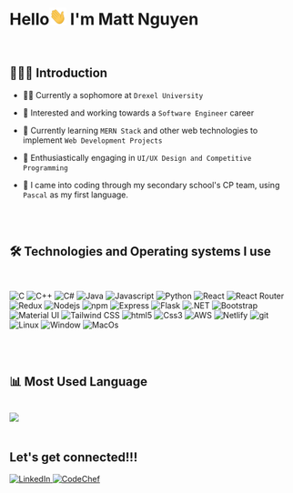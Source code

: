 <h1>Hello<img src="https://raw.githubusercontent.com/ABSphreak/ABSphreak/master/gifs/Hi.gif" width="30px" height="30px"> I'm Matt Nguyen</h1>

 <br/>

## 👨🏻‍💻 Introduction

- 🙋‍♂️ Currently a sophomore at `Drexel University`

- 🔭 Interested and working towards a `Software Engineer` career

- 🌱 Currently learning `MERN Stack` and other web technologies to implement `Web Development Projects`

- 🤔 Enthusiastically engaging in `UI/UX Design and Competitive Programming`

- 💬 I came into coding through my secondary school's CP team, using `Pascal` as my first language.

<br/>
<br/>

## 🛠️ Technologies and Operating systems I use
<br/>
<p>
    <img alt="C" src="https://img.shields.io/badge/C-00599C?style=for-the-badge&logo=c&logoColor=white" height="25px" />
    <img alt="C++" src="https://img.shields.io/badge/C%2B%2B-00599C?style=for-the-badge&logo=c%2B%2B&logoColor=white" height="25px"/>
    <img alt="C#" src="https://img.shields.io/badge/C%23-239120?style=for-the-badge&logo=c-sharp&logoColor=white" height="25px"/>
    <img alt="Java" src="https://img.shields.io/badge/Java-ED8B00?style=for-the-badge&logo=openjdk&logoColor=white" height="25px"/>
    <img alt="Javascript" src="https://img.shields.io/badge/JavaScript-323330?style=for-the-badge&logo=javascript&logoColor=F7DF1E"  height="25px"/>
    <img alt="Python" src="https://img.shields.io/badge/Python-14354C?style=for-the-badge&logo=python&logoColor=white" height="25px"/>
    <img alt="React" src="https://img.shields.io/badge/React-20232A?style=for-the-badge&logo=react&logoColor=61DAFB" height="25px"/>
    <img alt="React Router" src="https://img.shields.io/badge/React_Router-CA4245?style=for-the-badge&logo=react-router&logoColor=white" height="25px"/>
    <img alt="Redux" src="https://img.shields.io/badge/Redux-593D88?style=for-the-badge&logo=redux&logoColor=white" height="25px"/>
    <img alt="Nodejs" src="https://img.shields.io/badge/-Nodejs-43853d?style=flat-square&logo=Node.js&logoColor=white"  height="25px"/>
    <img alt="npm" src="https://img.shields.io/badge/NPM-%23000000.svg?style=for-the-badge&logo=npm&logoColor=white" height="25px"/>
    <img alt="Express" src="https://img.shields.io/badge/express.js-%23404d59.svg?style=for-the-badge&logo=express&logoColor=%2361DAFB" height="25px"/>
    <img alt="Flask" src="https://img.shields.io/badge/Flask-000000?style=for-the-badge&logo=flask&logoColor=white" height="25px"/>
    <img alt=".NET" src="https://img.shields.io/badge/.NET-5C2D91?style=for-the-badge&logo=.net&logoColor=white" height="25px"/>
    <img alt="Bootstrap" src="https://img.shields.io/badge/Bootstrap-563D7C?style=for-the-badge&logo=bootstrap&logoColor=white" height="25px"/>
    <img alt="Material UI" src="https://img.shields.io/badge/Material--UI-0081CB?style=for-the-badge&logo=material-ui&logoColor=white" height="25px"/>
    <img alt="Tailwind CSS" src="https://img.shields.io/badge/Tailwind_CSS-38B2AC?style=for-the-badge&logo=tailwind-css&logoColor=white" height="25px"/>
    <img alt="html5" src="https://img.shields.io/badge/HTML5-E34F26?style=for-the-badge&logo=html5&logoColor=white" height="25px"/>
    <img alt="Css3" src="https://img.shields.io/badge/CSS3-1572B6?style=for-the-badge&logo=css3&logoColor=white" height="25px"/>
    <img alt="AWS" src="https://img.shields.io/badge/Amazon_AWS-232F3E?style=for-the-badge&logo=amazon-aws&logoColor=white" height="25px"/>
    <img alt="Netlify" src="https://img.shields.io/badge/Netlify-00C7B7?style=for-the-badge&logo=netlify&logoColor=white" height="25px"/>
    <img alt="git" src="https://img.shields.io/badge/-Git-F05032?style=flat-square&logo=git&logoColor=white" height="25px"/>
    <img alt="Linux" src="https://img.shields.io/badge/Linux-FCC624?style=for-the-badge&logo=linux&logoColor=black" height="25px"/>
    <img alt="Window" src="https://img.shields.io/badge/Windows-0078D6?style=for-the-badge&logo=windows&logoColor=white" height="25px"/>
    <img alt="MacOs" src="https://img.shields.io/badge/mac%20os-000000?style=for-the-badge&logo=apple&logoColor=white" height="25px"/>
</p>
<br/>
<br/>

## 📊 Most Used Language
<br/>
<img width='400' src="https://github-readme-stats.vercel.app/api/top-langs/?username=nghiantm">
<br/>
<br/>

## Let's get connected!!!

<p>
    <a href="www.linkedin.com/in/nghiantm" target="_blank">
        <img alt="LinkedIn" src="https://img.shields.io/badge/linkedin-%230077B5.svg?&style=for-the-badge&logo=linkedin&logoColor=white"  height="30px"/>
    </a>
    <a href="https://www.codechef.com/users/nghiantm" target="_blank">
        <img alt="CodeChef" src="https://img.shields.io/badge/Codechef-%23B92B27.svg?&style=for-the-badge&logo=Codechef&logoColor=white"  height="30px"/>
    </a>
</p>
